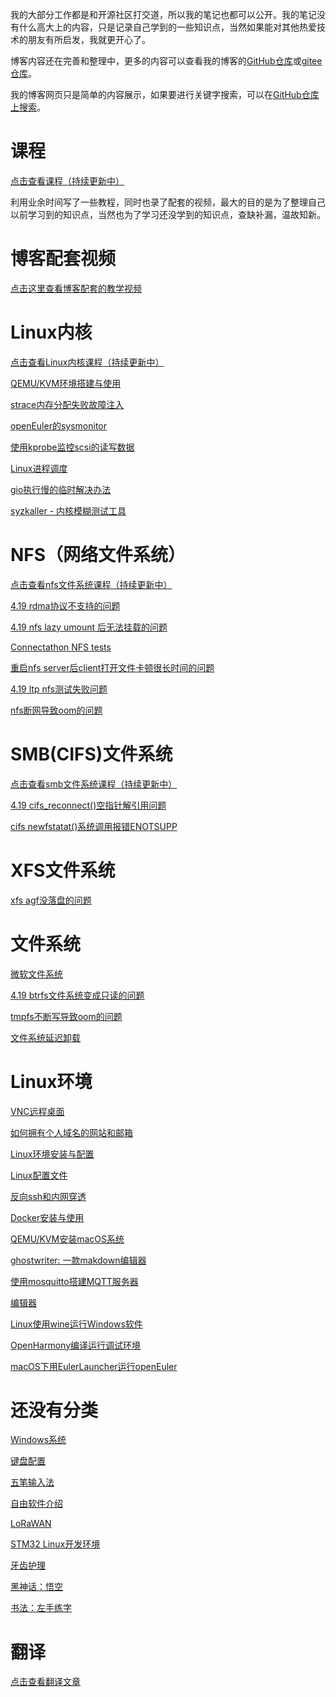 我的大部分工作都是和开源社区打交道，所以我的笔记也都可以公开。我的笔记没有什么高大上的内容，只是记录自己学到的一些知识点，当然如果能对其他热爱技术的朋友有所启发，我就更开心了。

博客内容还在完善和整理中，更多的内容可以查看我的博客的[GitHub仓库](https://github.com/chenxiaosonggithub/blog)或[gitee仓库](https://gitee.com/chenxiaosonggitee/blog)。

我的博客网页只是简单的内容展示，如果要进行关键字搜索，可以在[GitHub仓库上搜索](https://github.com/search?q=repo%3Achenxiaosonggithub%2Fblog+&type=code)。

# 课程

[点击查看课程（持续更新中）](https://chenxiaosong.com/courses.html)

利用业余时间写了一些教程，同时也录了配套的视频，最大的目的是为了整理自己以前学习到的知识点，当然也为了学习还没学到的知识点，查缺补漏，温故知新。

# 博客配套视频

[点击这里查看博客配套的教学视频](https://chenxiaosong.com/video.html)

# Linux内核

[点击查看Linux内核课程（持续更新中）](https://chenxiaosong.com/courses/kernel/kernel.html)

[QEMU/KVM环境搭建与使用](https://chenxiaosong.com/src/kernel-environment/kernel-qemu-kvm.html)

[strace内存分配失败故障注入](https://chenxiaosong.com/src/strace-fault-inject/strace-fault-inject.html)

[openEuler的sysmonitor](https://chenxiaosong.com/src/kernel/openeuler-sysmonitor.html)

[使用kprobe监控scsi的读写数据](https://chenxiaosong.com/src/kernel/kprobe-scsi-data.html)

[Linux进程调度](https://chenxiaosong.com/src/process/process.html)

[gio执行慢的临时解决办法](https://chenxiaosong.com/src/kernel/gio-to-mount.html)

[syzkaller - 内核模糊测试工具](https://chenxiaosong.com/src/kernel/syzkaller.html)

# NFS（网络文件系统）

[点击查看nfs文件系统课程（持续更新中）](https://chenxiaosong.com/courses/nfs/nfs.html)

[4.19 rdma协议不支持的问题](https://chenxiaosong.com/src/nfs/4.19-rdma-not-supported.html)

[4.19 nfs lazy umount 后无法挂载的问题](https://chenxiaosong.com/src/nfs/4.19-nfs-mount-hung.html)

[Connectathon NFS tests](https://chenxiaosong.com/src/nfs/cthon-nfs-tests.html)

[重启nfs server后client打开文件卡顿很长时间的问题](https://chenxiaosong.com/src/nfs/unable-to-initialize-client-recovery-tracking.html)

[4.19 ltp nfs测试失败问题](https://chenxiaosong.com/src/nfs/4.19-ltp-nfs-fail.html)

[nfs断网导致oom的问题](https://chenxiaosong.com/src/nfs/nfs-no-net-oom.html)

# SMB(CIFS)文件系统

[点击查看smb文件系统课程（持续更新中）](https://chenxiaosong.com/courses/smb/smb.html)

[4.19 cifs_reconnect()空指针解引用问题](https://chenxiaosong.com/courses/smb/issues/4.19-null-ptr-deref-in-cifs_reconnect.html)

[cifs newfstatat()系统调用报错ENOTSUPP](https://chenxiaosong.com/courses/smb/issues/cifs-newfstatat-ENOTSUPP.html)

# XFS文件系统

[xfs agf没落盘的问题](https://chenxiaosong.com/src/xfs/xfs-shutdown-fs.html)

<!--
# EXT文件系统
-->

# 文件系统

[微软文件系统](https://chenxiaosong.com/src/filesystem/microsoft-fs.html)

[4.19 btrfs文件系统变成只读的问题](https://chenxiaosong.com/src/btrfs/4.19-btrfs-forced-readonly.html)

[tmpfs不断写导致oom的问题](https://chenxiaosong.com/src/filesystem/tmpfs-oom.html)

[文件系统延迟卸载](https://chenxiaosong.com/src/filesystem/lazy-umount.html)

# Linux环境

[VNC远程桌面](https://chenxiaosong.com/src/userspace-environment/vnc.html)

[如何拥有个人域名的网站和邮箱](https://chenxiaosong.com/src/blog-web/blog-web.html)

[Linux环境安装与配置](https://chenxiaosong.com/src/userspace-environment/install-linux.html)

[Linux配置文件](https://chenxiaosong.com/src/linux-config/linux-config.html)

[反向ssh和内网穿透](https://chenxiaosong.com/src/ssh-reverse/ssh-reverse.html)

[Docker安装与使用](https://chenxiaosong.com/src/docker/docker.html)

[QEMU/KVM安装macOS系统](https://chenxiaosong.com/src/macos/qemu-kvm-install-macos.html)

[ghostwriter: 一款makdown编辑器](https://chenxiaosong.com/src/userspace-environment/ghostwriter-makdown.html)

[使用mosquitto搭建MQTT服务器](https://chenxiaosong.com/src/userspace-environment/mosquitto-mqtt.html)

[编辑器](https://chenxiaosong.com/src/editor/editor.html)

[Linux使用wine运行Windows软件](https://chenxiaosong.com/src/windows/wine.html)

[OpenHarmony编译运行调试环境](https://chenxiaosong.com/src/openharmony/openharmony.html)

[macOS下用EulerLauncher运行openEuler](https://chenxiaosong.com/src/userspace-environment/eulerlauncher.html)

# 还没有分类

[Windows系统](https://chenxiaosong.com/src/windows/windows.html)

[键盘配置](https://chenxiaosong.com/src/keybord/keybord.html)

[五笔输入法](https://chenxiaosong.com/src/wubi/wubi.html)

[自由软件介绍](https://chenxiaosong.com/src/free-software/free-software.html)

[LoRaWAN](https://chenxiaosong.com/src/lorawan/lorawan.html)

[STM32 Linux开发环境](https://chenxiaosong.com/src/lorawan/stm32-linux.html)

[牙齿护理](https://chenxiaosong.com/src/health/tooth-clean.html)

[黑神话：悟空](https://chenxiaosong.com/src/game/black-myth-wukong.html)

[书法：左手练字](https://gitee.com/chenxiaosonggitee/blog/blob/master/src/gitee-md/书法.md)

# 翻译

[点击查看翻译文章](https://chenxiaosong.com/src/blog-web/translations.html)
